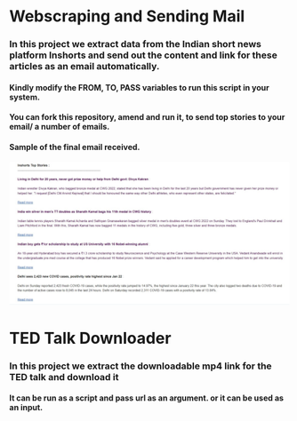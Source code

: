 # Webscraping and Sending Mail

### In this project we extract data from the Indian short news platform **Inshorts** and send out the content and link for these articles as an email automatically.

#### Kindly modify the FROM, TO, PASS variables to run this script in your system.

#### You can fork this repository, amend and run it, to send top stories to your email/ a number of emails.

#### Sample of the final email received.

![Alt text](images/sample.jpg?raw=true "Sample")

# TED Talk Downloader

### In this project we extract the downloadable mp4 link for the TED talk and download it

#### It can be run as a script and pass url as an argument. or it can be used as an input.

